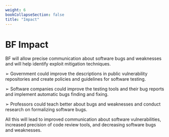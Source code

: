 ```yaml
---
weight: 6
bookCollapseSection: false
title: "Impact"
---
```

# BF Impact

BF will allow precise communication about software bugs and weaknesses and will help identify exploit mitigation techniques.

➢ Government could improve the descriptions in public vulnerability repositories and create policies and guidelines for software testing.

➢ Software companies could improve the testing tools and their bug reports and implement automatic bugs finding and fixing.

➢ Professors could teach better about bugs and weaknesses and conduct research on formalizing software bugs.

All this will lead to improved communication about software vulnerabilities, increased precision of code review tools, and decreasing software bugs and weaknesses. 
